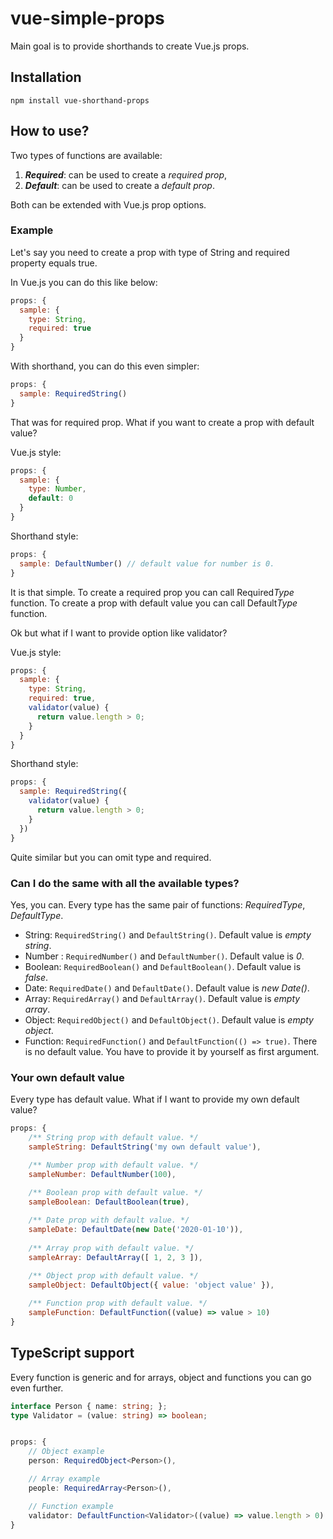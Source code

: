 # vue-simple-props

Main goal is to provide shorthands to create Vue.js props.

## Installation

`npm install vue-shorthand-props`

## How to use?

Two types of functions are available:
1. **_Required_**: can be used to create a _required prop_,
2. **_Default_**: can be used to create a _default prop_.

Both can be extended with Vue.js prop options.

### Example

Let's say you need to create a prop with type of String and required property equals true.

In Vue.js you can do this like below:
```javascript
props: {
  sample: {
    type: String,
    required: true
  }
}
```

With shorthand, you can do this even simpler:
```javascript
props: {
  sample: RequiredString()
}
```

That was for required prop. What if you want to create a prop with default value?

Vue.js style:
```javascript
props: {
  sample: {
    type: Number,
    default: 0 
  }
}
```

Shorthand style:
```javascript
props: {
  sample: DefaultNumber() // default value for number is 0.
}
```

It is that simple. To create a required prop you can call Required*Type* function. To create a prop with
default value you can call Default*Type* function.

Ok but what if I want to provide option like validator?

Vue.js style:
```javascript
props: {
  sample: {
    type: String,
    required: true,
    validator(value) {
      return value.length > 0;
    } 
  }
}
```

Shorthand style:
```javascript
props: {
  sample: RequiredString({
    validator(value) {
      return value.length > 0;
    } 
  })
}
```

Quite similar but you can omit type and required. 

### Can I do the same with all the available types?
Yes, you can. Every type has the same pair of functions: _RequiredType_, _DefaultType_.

* String: `RequiredString()` and `DefaultString()`. Default value is _empty string_.
* Number : `RequiredNumber()` and `DefaultNumber()`. Default value is _0_.
* Boolean: `RequiredBoolean()` and `DefaultBoolean()`. Default value is _false_.
* Date: `RequiredDate()` and `DefaultDate()`. Default value is _new Date()_.
* Array: `RequiredArray()` and `DefaultArray()`. Default value is _empty array_.
* Object: `RequiredObject()` and `DefaultObject()`. Default value is _empty object_.
* Function: `RequiredFunction()` and `DefaultFunction(() => true)`. There is no default value. You have to
provide it by yourself as first argument.

### Your own default value
Every type has default value. What if I want to provide my own default value?

```javascript
props: {
    /** String prop with default value. */
    sampleString: DefaultString('my own default value'),

    /** Number prop with default value. */
    sampleNumber: DefaultNumber(100),
    
    /** Boolean prop with default value. */
    sampleBoolean: DefaultBoolean(true),

    /** Date prop with default value. */
    sampleDate: DefaultDate(new Date('2020-01-10')),
    
    /** Array prop with default value. */
    sampleArray: DefaultArray([ 1, 2, 3 ]),
    
    /** Object prop with default value. */
    sampleObject: DefaultObject({ value: 'object value' }),

    /** Function prop with default value. */
    sampleFunction: DefaultFunction((value) => value > 10)
}
```

## TypeScript support
Every function is generic and for arrays, object and functions you can go even further.

```typescript
interface Person { name: string; };
type Validator = (value: string) => boolean;


props: {
    // Object example
    person: RequiredObject<Person>(),

    // Array example
    people: RequiredArray<Person>(),

    // Function example
    validator: DefaultFunction<Validator>((value) => value.length > 0)
}
```
